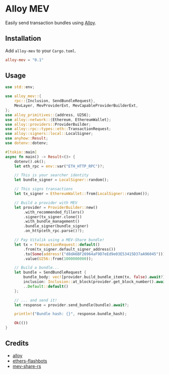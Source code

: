 # Alloy MEV

Easily send transaction bundles using [Alloy].

[Alloy]: https://github.com/alloy-rs/alloy

## Installation

Add `alloy-mev` to your `Cargo.toml`.

```toml
alloy-mev = "0.1"
```

## Usage

```rust
use std::env;

use alloy_mev::{
    rpc::{Inclusion, SendBundleRequest},
    MevLayer, MevProviderExt, MevCapableProviderBuilderExt,
};
use alloy_primitives::{address, U256};
use alloy::network::{Ethereum, EthereumWallet};
use alloy::providers::ProviderBuilder;
use alloy::rpc::types::eth::TransactionRequest;
use alloy::signers::local::LocalSigner;
use anyhow::Result;
use dotenv::dotenv;

#[tokio::main]
async fn main() -> Result<()> {
    dotenv().ok();
    let eth_rpc = env::var("ETH_HTTP_RPC")?;

    // This is your searcher identity
    let bundle_signer = LocalSigner::random();

    // This signs transactions
    let tx_signer = EthereumWallet::from(LocalSigner::random());

    // Build a provider with MEV
    let provider = ProviderBuilder::new()
        .with_recommended_fillers()
        .signer(tx_signer.clone())
        .with_bundle_management()
        .bundle_signer(bundle_signer)
        .on_http(eth_rpc.parse()?);

    // Pay Vitalik using a MEV-Share bundle!
    let tx = TransactionRequest::default()
        .from(tx_signer.default_signer_address())
        .to(Some(address!("d8dA6BF26964aF9D7eEd9e03E53415D37aA96045"))) // vitalik.eth
        .value(U256::from(1000000000));

    // Build a bundle...
    let bundle = SendBundleRequest {
        bundle_body: vec![provider.build_bundle_item(tx, false).await?],
        inclusion: Inclusion::at_block(provider.get_block_number().await? + 1),
        ..Default::default()
    };

    // ... and send it!
    let response = provider.send_bundle(bundle).await?;

    println!("Bundle hash: {}", response.bundle_hash);

    Ok(())
}
```

## Credits

- [alloy]
- [ethers-flashbots]
- [mev-share-rs]

[alloy]: https://github.com/alloy-rs
[ethers-flashbots]: https://github.com/onbjerg/ethers-flashbots
[mev-share-rs]: https://github.com/paradigmxyz/mev-share-rs
